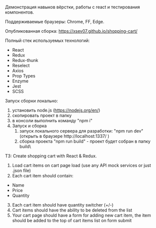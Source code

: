 Демонстрация навыков вёрстки, работы с react и тестирования компонентов.

Поддерживаемые браузеры: Chrome, FF, Edge.

Опубликованная сборка: https://xsev07.github.io/shopping-cart/

Полный стек используемых технологий:
- React
- Redux
- Redux-thunk
- Reselect
- Axios
- Prop Types
- Enzyme
- Jest
- SCSS

Запуск сборки локально:
1. установить node.js (https://nodejs.org/en/)
2. скопировать проект в папку
3. в консоли выполнить команду "npm i"
4. Запуск и сборка
    1. запуск локального сервера для разработки: "npm run dev" (открыть в браузере http://localhost:1337/ )
    2. сборка проекта "npm run build" - проект будет собран в папку build\

ТЗ:
Create shopping cart with React & Redux.
1. Load cart items on cart page load (use any API mock services or just .json file)
2. Each cart item should contain:
- Name
- Price
- Quantity
3. Each cart item should have quantity switcher (+/-)
4. Cart items should have the ability to be deleted from the list
5. Your cart page should have a form for adding new cart item, the item should be added to the top of cart items list on form submit
